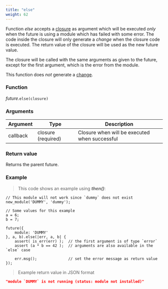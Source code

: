 ```yaml
---
title: "else"
weight: 62
---
```


Function *else* accepts a [closure](../../closure) as argument which
will be executed *only* when the future is using a module which has failed with some error.
The code inside the closure will only generate a *change* when the closure code is executed.
The return value of the closure will be used as the new future value.

The closure will be called with the same arguments as given to the future, except for the first argument, which is the error from the module.

This function does *not* generate a [change](../../../overview/changes).

### Function

*future*.`else(closure)`

### Arguments

Argument | Type | Description
-------- | ---- | -----------
callback | closure (required) | Closure when will be executed when successful

### Return value

Returns the parent future.

### Example

> This code shows an example using ***then()***:

```thingsdb,json_response,@t
// This module will not work since `dummy` does not exist
new_module('DUMMY', 'dummy');

// Some values for this example
a = 6;
b = 7;

future({
    module: 'DUMMY'
}, a, b).else(|err, a, b| {
    assert( is_err(err) );  // the first argument is of type `error`
    assert (a * b == 42 );  // arguments are also available in the `else` case

    err.msg();              // set the error message as return value
});
```

> Example return value in JSON format

```json
"module `DUMMY` is not running (status: module not installed)"
```
